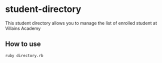 # student-directory

This student directory allows you to manage the list of enrolled student at Villains Academy

## How to use

```shell
ruby directory.rb
```